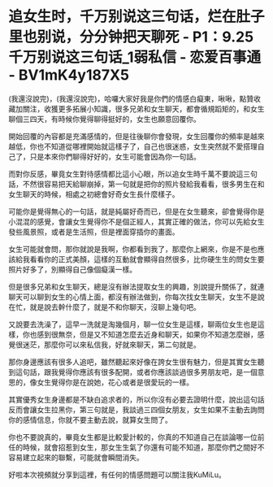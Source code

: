 # 追女生时，千万别说这三句话，烂在肚子里也别说，分分钟把天聊死 - P1：9.25千万别说这三句话_1弱私信 - 恋爱百事通 - BV1mK4y187X5

(我還沒說完)，(我還沒說完)，哈囉大家好我是你們的情感白癡東，啾啾，點贊收藏加關注，收獲更多拓展小知識，很多兄弟和女生聊天，都會循規蹈矩的，和女生聊個三四天，有時候你覺得聊得挺好的，女生也願意回覆你。

開始回覆的內容都是充滿感情的，但是往後聊你會發現，女生回覆你的頻率是越來越低，你也不知道從哪裡開始就這樣子了，自己也很迷惑，女生突然就不愛搭理自己了，只是本來你們聊得好好的，女生可能會因為你一句話。

而對你反感，畢竟女生對待感情都比這小心眼，所以追女生時千萬不要說這三句話，不然很容易把天給聊崩掉，第一句就是把你的照片發給我看看，很多男生在和女生聊天的時候，相處之初總會好奇女生長什麼樣子。

可能你是覺得無心的一句話，就是純屬好奇而已，但是在女生聽來，卻會覺得你是小混混的感覺，會讓女生覺得你不是個正經人，其實正確的做法，你可以先給女生發些風景照，或者是生活照，但是裡面穿插你的畫面。

女生可能就會問，那你就說是我啊，你都看到我了，那麼你上網來，你是不是也應該給我看看你的正式美顏，這樣的互動就會顯得自然很多，比你硬生生的問女生要照片好多了，別顯得自己像個癡漢一樣。

但是很多兄弟和女生聊天，總是沒有辦法提取女生的興趣，別說提升關係了，就連聊天可以聊到女生的心情上面，都沒有辦法做到，你每次找女生聊天，女生不是說在忙，就是說去幹什麼了，就是不和你聊天，沒聊上幾句吧。

又說要去洗澡了，這早一洗就是淘幾個月，聊一位女生是這樣，聊兩位女生也是這樣，你也感到很無奈，但是又不知道怎麼去近身和聊天，如果你不知道怎麼辦，感覺很迷茫，那麼你可以來私信我，好就來聊天，第二句就是。

那你身邊應該有很多人追吧，雖然聽起來好像在誇女生很有魅力，但是其實女生聽到這句話，跟我覺得你應該有很多配開，或者你應該談過很多男朋友吧，是一個意思的，像女生覺得你是在說她，花心或者是很愛玩的一樣。

其實優秀女生身邊都是不缺白追求者的，所以你沒有必要去證明什麼，說出這句話反而會讓女生拉黑你，第三句就是，我談過三四個女朋友，女生如果不主動去詢問你的感情信息，你就不要主動去說，就算女生問了。

你也不要說真的，畢竟女生都是比較愛計較的，你真的不知道自己在談論哪一位前任的時候，就會招惹到女生，那女生生氣了你還有可能不知道，那麼你們之間好不容易建立起來的聯繫，可能就會瞬間消失。

好啦本次視頻就分享到這裡，有任何的情感問題可以關注我KuMiLu。